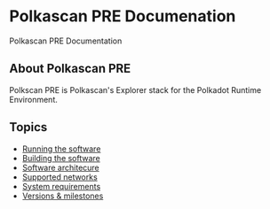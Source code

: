 # Polkascan PRE Documenation
Polkascan PRE Documentation

## About Polkascan PRE
Polkscan PRE is Polkascan's Explorer stack for the Polkadot Runtime Environment.

## Topics
* [Running the software](https://github.com/polkascan/polkascan-docs/blob/master/polkascan-pre/running-software.md)
* [Building the software](https://github.com/polkascan/polkascan-docs/blob/master/polkascan-pre/building-software.md)
* [Software architecure](https://github.com/polkascan/polkascan-docs/blob/master/polkascan-pre/software-architecture.md)
* [Supported networks](https://github.com/polkascan/polkascan-docs/blob/master/polkascan-pre/supported-networks.md)
* [System requirements](https://github.com/polkascan/polkascan-docs/blob/master/polkascan-pre/system-requirements.md)
* [Versions & milestones](https://github.com/polkascan/polkascan-docs/blob/master/polkascan-pre/version-milestones.md)
